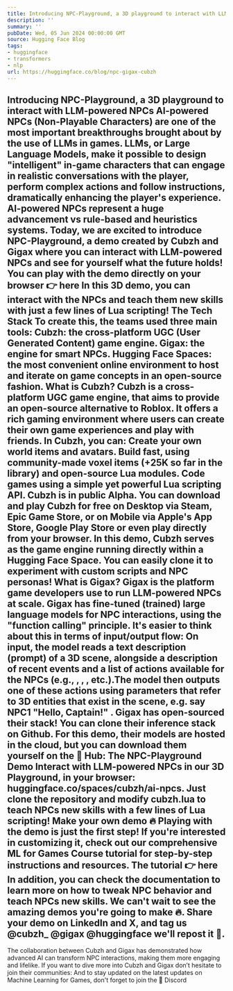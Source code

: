 ```yaml
---
title: Introducing NPC-Playground, a 3D playground to interact with LLM-powered NPCs
description: ''
summary: ''
pubDate: Wed, 05 Jun 2024 00:00:00 GMT
source: Hugging Face Blog
tags:
- huggingface
- transformers
- nlp
url: https://huggingface.co/blog/npc-gigax-cubzh
---
```


Introducing NPC-Playground, a 3D playground to interact with LLM-powered NPCs
AI-powered NPCs (Non-Playable Characters) are one of the most important breakthroughs brought about by the use of LLMs in games.
LLMs, or Large Language Models, make it possible to design "intelligent" in-game characters that can engage in realistic conversations with the player, perform complex actions and follow instructions, dramatically enhancing the player's experience. AI-powered NPCs represent a huge advancement vs rule-based and heuristics systems.
Today, we are excited to introduce NPC-Playground, a demo created by Cubzh and Gigax where you can interact with LLM-powered NPCs and see for yourself what the future holds!
You can play with the demo directly on your browser 👉 here
In this 3D demo, you can interact with the NPCs and teach them new skills with just a few lines of Lua scripting!
The Tech Stack
To create this, the teams used three main tools:
Cubzh: the cross-platform UGC (User Generated Content) game engine.
Gigax: the engine for smart NPCs.
Hugging Face Spaces: the most convenient online environment to host and iterate on game concepts in an open-source fashion.
What is Cubzh?
Cubzh is a cross-platform UGC game engine, that aims to provide an open-source alternative to Roblox.
It offers a rich gaming environment where users can create their own game experiences and play with friends.
In Cubzh, you can:
Create your own world items and avatars.
Build fast, using community-made voxel items (+25K so far in the library) and open-source Lua modules.
Code games using a simple yet powerful Lua scripting API.
Cubzh is in public Alpha. You can download and play Cubzh for free on Desktop via Steam, Epic Game Store, or on Mobile via Apple's App Store, Google Play Store or even play directly from your browser.
In this demo, Cubzh serves as the game engine running directly within a Hugging Face Space. You can easily clone it to experiment with custom scripts and NPC personas!
What is Gigax?
Gigax is the platform game developers use to run LLM-powered NPCs at scale.
Gigax has fine-tuned (trained) large language models for NPC interactions, using the "function calling" principle.
It's easier to think about this in terms of input/output flow:
On input, the model reads a text description (prompt) of a 3D scene, alongside a description of recent events and a list of actions available for the NPCs (e.g.,
<say>
,<jump>
,<attack>
, etc.).The model then outputs one of these actions using parameters that refer to 3D entities that exist in the scene, e.g.
say NPC1 "Hello, Captain!"
.
Gigax has open-sourced their stack! You can clone their inference stack on Github.
For this demo, their models are hosted in the cloud, but you can download them yourself on the 🤗 Hub:
The NPC-Playground Demo
Interact with LLM-powered NPCs in our 3D Playground, in your browser: huggingface.co/spaces/cubzh/ai-npcs.
Just clone the repository and modify cubzh.lua
to teach NPCs new skills with a few lines of Lua scripting!
Make your own demo 🔥
Playing with the demo is just the first step! If you're interested in customizing it, check out our comprehensive ML for Games Course tutorial for step-by-step instructions and resources.
The tutorial 👉 here
In addition, you can check the documentation to learn more on how to tweak NPC behavior and teach NPCs new skills.
We can't wait to see the amazing demos you're going to make 🔥. Share your demo on LinkedIn and X, and tag us @cubzh_ @gigax @huggingface we'll repost it 🤗.
--
The collaboration between Cubzh and Gigax has demonstrated how advanced AI can transform NPC interactions, making them more engaging and lifelike.
If you want to dive more into Cubzh and Gigax don’t hesitate to join their communities:
And to stay updated on the latest updates on Machine Learning for Games, don't forget to join the 🤗 Discord